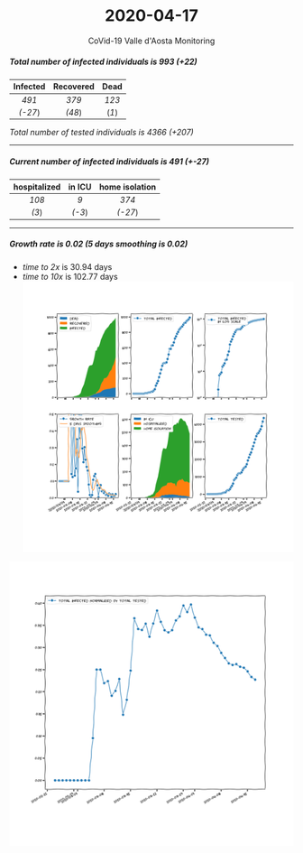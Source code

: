 <div align='center'>

# 2020-04-17
CoVid-19 Valle d'Aosta Monitoring
</div>

##### Total number of infected individuals is 993 (+22)
Infected | Recovered | Dead
:---: | :---: | :---:
*491* | *379* | *123*
*(-27*) | *(48*) | (*1*)

*Total number of tested individuals is 4366 (+207)*
***
##### Current number of infected individuals is 491 (+-27)
hospitalized | in ICU | home isolation
:---: | :---: | :---:
*108* |*9* |*374*
*(3*) |*(-3*) |*(-27*)
***
##### Growth rate is 0.02 (5 days smoothing is 0.02)
- *time to 2x* is 30.94 days
- *time to 10x* is 102.77 days
![stats][stats]

![infected_normalized][infected_normalized]

[stats]: stats_Valled'Aosta.png
[infected_normalized]: infected_normalized_Valled'Aosta.png
